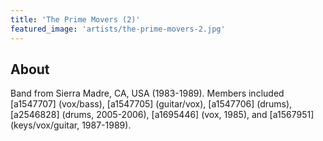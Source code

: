 ```yaml
---
title: 'The Prime Movers (2)'
featured_image: 'artists/the-prime-movers-2.jpg'
---
```


## About

Band from Sierra Madre, CA, USA (1983-1989). Members included [a1547707] (vox/bass), [a1547705] (guitar/vox), [a1547706] (drums), [a2546828] (drums, 2005-2006), [a1695446] (vox, 1985), and [a1567951] (keys/vox/guitar, 1987-1989).
